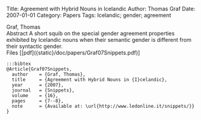 Title: Agreement with Hybrid Nouns in Icelandic
Author: Thomas Graf
Date: 2007-01-01
Category: Papers
Tags: Icelandic; gender; agreement

<div markdown class="authors">
Graf, Thomas
</div>

<div markdown class="abstract">
<span id="abstract-title">Abstract</span>
A short squib on the special gender agreement properties exhibited by Icelandic nouns when their semantic gender is different from their syntactic gender.
</div>

<div markdown class="files">
<span id="files-title">Files</span>
[[pdf]({static}/doc/papers/Graf07Snippets.pdf)]
</div>

~~~
:::bibtex
@Article{Graf07Snippets,
  author	= {Graf, Thomas},
  title		= {Agreement with Hybrid Nouns in {I}celandic},
  year		= {2007},
  journal	= {Snippets},
  volume	= {16},
  pages		= {7--8},
  note		= {Available at: \url{http://www.ledonline.it/snippets/}}
}
~~~
